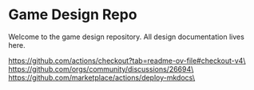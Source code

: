 # Game Design Repo

Welcome to the game design repository. All design documentation lives here.

https://github.com/actions/checkout?tab=readme-ov-file#checkout-v4\
https://github.com/orgs/community/discussions/26694\
https://github.com/marketplace/actions/deploy-mkdocs\